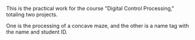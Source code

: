 This is the practical work for the course "Digital Control Processing," totaling two projects.

One is the processing of a concave maze,
and the other is a name tag with the name and student ID.
